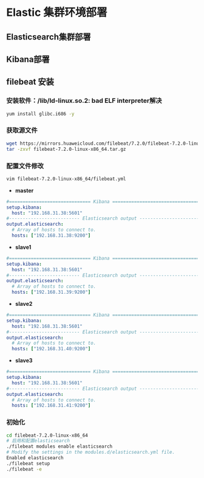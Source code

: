 # Elastic 集群环境部署

## Elasticsearch集群部署



## Kibana部署



## filebeat 安装

### 安装软件：/lib/ld-linux.so.2: bad ELF interpreter解决

```bash
yum install glibc.i686 -y
```

### 获取源文件

```bash
wget https://mirrors.huaweicloud.com/filebeat/7.2.0/filebeat-7.2.0-linux-x86_64.tar.gz
tar -zxvf filebeat-7.2.0-linux-x86_64.tar.gz
```

### 配置文件修改

```bash
vim filebeat-7.2.0-linux-x86_64/filebeat.yml
```

* **master**

```yml
#============================== Kibana =====================================
setup.kibana:
  host: "192.168.31.38:5601"
#-------------------------- Elasticsearch output ------------------------------
output.elasticsearch:
  # Array of hosts to connect to.
  hosts: ["192.168.31.38:9200"]
```

* **slave1**

```yaml
#============================== Kibana =====================================
setup.kibana:
  host: "192.168.31.38:5601"
#-------------------------- Elasticsearch output ------------------------------
output.elasticsearch:
  # Array of hosts to connect to.
  hosts: ["192.168.31.39:9200"]
```

* **slave2**

```yaml
#============================== Kibana =====================================
setup.kibana:
  host: "192.168.31.38:5601"
#-------------------------- Elasticsearch output ------------------------------
output.elasticsearch:
  # Array of hosts to connect to.
  hosts: ["192.168.31.40:9200"]
```

* **slave3**

```yaml
#============================== Kibana =====================================
setup.kibana:
  host: "192.168.31.38:5601"
#-------------------------- Elasticsearch output ------------------------------
output.elasticsearch:
  # Array of hosts to connect to.
  hosts: ["192.168.31.41:9200"]
```

### 初始化

```bash
cd filebeat-7.2.0-linux-x86_64
# 启用和配置elasticsearch
./filebeat modules enable elasticsearch
# Modify the settings in the modules.d/elasticsearch.yml file.
Enabled elasticsearch
./filebeat setup
./filebeat -e
```

